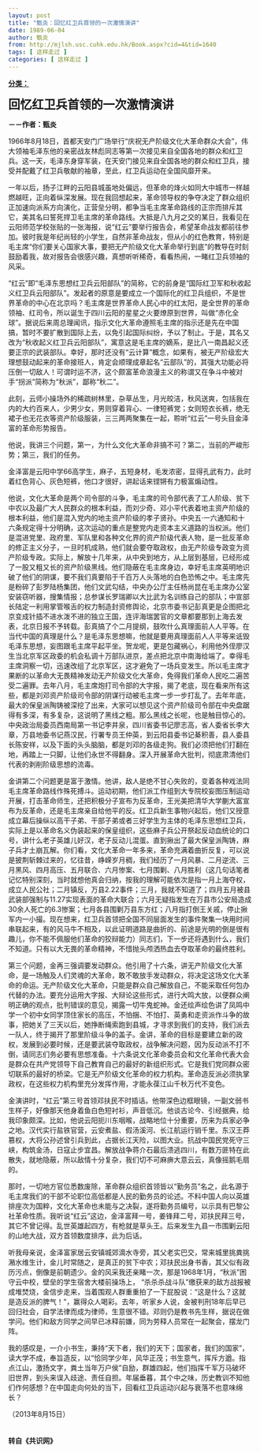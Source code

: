 ```yaml
---
layout: post
title: "甄炎：回忆红卫兵首领的一次激情演讲"
date: 1989-06-04
author: 甄炎
from: http://mjlsh.usc.cuhk.edu.hk/Book.aspx?cid=4&tid=1640
tags: [ 这样走过 ]
categories: [ 这样走过 ]
---
```


<div style="margin: 15px 10px 10px 0px;">
 <div>
  <span id="ctl00_ContentPlaceHolder1_chapter1_SubjectLabel" style="font-weight:bold;text-decoration:underline;">
   分类：
  </span>
 </div>
 <p>
  <strong>
   <font size="5">
    回忆红卫兵首领的一次激情演讲
   </font>
  </strong>
 </p>
 <p>
  <strong>
   －－作者：甄炎
  </strong>
 </p>
 <p>
  1966年8月18日，首都天安门广场举行“庆祝无产阶级文化大革命群众大会”，伟大领袖毛泽东他的亲密战友林彪同志等第一次接见来自全国各地的群众和红卫兵。这一天，毛泽东身穿军装，在天安门接见来自全国各地的群众和红卫兵，接受并配戴了红卫兵敬献的袖章，至此，红卫兵运动在全国风靡开来。
 </p>
 <p>
  一年以后，扬子江畔的云阳县城虽地处偏远，但革命的烽火如同大中城市一样越燃越旺，正向着纵深发展。现在我回想起来，革命领导权的争夺决定了群众组织正加速向派系方向演化，正营垒分明，都争当毛主席革命路线的正宗而排斥其它，美其名曰誓死捍卫毛主席的革命路线。大抵是八九月之交的某日，我看见在云阳师范学校张贴的一张海报，说“红云”要举行报告会，希望革命战友都前往参加。彼时我是年纪尚轻的小学生，自然非革命战友，但从小的红色教育，特别是毛主席“你们要关心国家大事，要把无产阶级文化大革命举行到底”的教导在时刻鼓励着我，故对报告会很感兴趣，真想听听稀奇，看看热闹，一睹红卫兵领袖的风采。
 </p>
 <p>
  “红云”即“毛泽东思想红卫兵云阳部队”的简称，它的前身是“国际红卫军和秋收起义红卫兵云阳部队”。发起者的原意是要成立一个国际化的红卫兵组织，不是世界革命的中心在北京吗？毛主席是世界革命人民心中的红太阳，是全世界的革命领袖、红司令，所以诞生于四川云阳的星星之火要燎原到世界，叫做“赤化全球”。据说后来周总理闻讯，指示文化大革命遵照毛主席的指示还是先在中国搞，暂时不要扩散到国际上去，以免引起国际纠纷，予以了制止。于是，其名又改为“秋收起义红卫兵云阳部队”，寓意这是毛主席的嫡系，是比八一南昌起义还要正宗的武装部队。幸好，那时还没有“云计算”概念，如果有，被无产阶级宏大理想鼓动起来的革命接班人，肯定会顺理成章起名“云部队”的，其强大功能必将压倒一切敌人！可谓时运不济，这个颇富革命浪漫主义的称谓又在争斗中被对手“拐派”简称为“秋派”，鄙称“秋二”。
 </p>
 <p>
  此刻，云师小操场外的稀疏树林里，杂草丛生，月光皎洁，秋风送爽，包括我在内的大约百来人，少男少女，男则穿着背心、一律短裤党；女则短衣长裤，绝无裙子也无花衣等资产阶级服装，三三两两聚集在一起，聆听“红云”一号头目金泽富的革命形势报告。
 </p>
 <p>
  他说，我讲三个问题，第一，为什么文化大革命非搞不可？第二，当前的严峻形势；第三，我们的任务。
 </p>
 <p>
  金泽富是云阳中学66高学生，麻子，五短身材，毛发浓密，显得孔武有力，此时着红色背心、灰色短裤，他口才很好，讲起话来铿锵有力极富煽动性。
 </p>
 <p>
  他说，文化大革命是两个司令部的斗争，毛主席的司令部代表了工人阶级、贫下中农以及最广大人民群众的根本利益，而刘少奇、邓小平代表着地主资产阶级的根本利益，他们是混入党内的地主资产阶级的孝子贤孙。中央五·一六通知和十六条规定得十分明确，这次运动的重点是整党内走资本主义道路的当权派。他们是混进党里、政府里、军队里和各种文化界的资产阶级代表人物，是一批反革命的修正主义分子，一旦时机成熟，他们就会要夺取政权，由无产阶级专政变为资产阶级专政。实际上，解放十几年来，从中央到地方，从上层到基层，已经形成了一股又粗又长的资产阶级黑线。他们隐蔽在毛主席身边，幸好毛主席英明地识破了他们的阴谋，要不我们真要陷于千百万人头落地的白色恐怖之中。毛主席先是粉碎了彭罗陆杨集团，他们文武勾结，中央办公厅主任杨尚昆在毛主席办公室安装窃听器，搜集情报；总参谋长罗瑞卿以大比武为名训练自己的部队；中宣部长陆定一利用掌管喉舌的权力制造封资修舆论，北京市委书记彭真更是企图把北京变成针插不进水泼不进的独立王国，连评海瑞罢官的文章都要那到上海去发表，北京日报不予转载。彭真搞了个二月提纲，鼓吹什么真理面前人人平等。在当代中国的真理是什么？是毛泽东思想嘛，他就是要用真理面前人人平等来诋毁毛泽东思想，妄图跟毛主席平起平坐。贺龙呢，更是包藏祸心，利用他外侄廖汉生当北京军区政委的机会私调十万部队进京，差点把北京中南海给端了。幸得毛主席洞察一切，迅速改组了北京军区，这才避免了一场兵变发生。所以毛主席才果断的以革命大无畏精神发动无产阶级文化大革命，免得我们革命人民吃二遍苦受二遍罪。去年八月，毛主席炮打司令部的大字报，揭了老底，现在看来所有这些，都是刘邓资产阶级司令部的阴谋行动被毛主席一步一步打乱了。去年年底，最大的保皇派陶铸被深挖了出来，大家可以想见这个资产阶级司令部在中央盘踞得有多深，有多复杂，这说明了黑线之粗。那么黑线之长呢，也是触目惊心的。中央政治局委员西南局第一书记李井泉，四川省委书记廖志高，省人委省长李大章，万县地委书记燕汉民，行署专员王仲英，到云阳县委书记綦积善，县人委县长陈安祥，以及下面的头头脑脑，都是刘邓的各级走狗。我们必须把他们打翻在地，再踏上一只脚，让他们永世不得翻身。深入开展革命大批判，彻底肃清他们代表的剥削阶级思想的流毒。
 </p>
 <p>
  金讲第二个问题更是富于激情。他讲，敌人是绝不甘心失败的，变着各种戏法同毛主席革命路线作殊死搏斗。运动初期，他们派工作组到大专院校妄图压制运动开展，打击革命师生，还把积极分子宣布为反革命，王光美把清华大学蒯大富宣布为反革命，还是毛主席亲自给他平的反。红卫兵新生事物兴起后，他们又授意成立幕后操纵以高干子弟、干部子弟或者三好学生为主体的毛泽东思想红卫兵，实际上是以革命名义伪装起来的保皇组织，这些麻子兵公开祭起反动血统论的口号，讲什么老子英雄儿好汉，老子反动儿混蛋。直到揪出了最大保皇派陶铸，麻子兵才土崩瓦解。你们看，文化大革命一年多来，革命充满着曲折反复，可以说是披荆斩棘过来的，忆往昔，峥嵘岁月稠，我们经历了一月风暴、二月逆流、三月黑风、四月高压、五月联合、六月惨案、七月围剿、八月胜利（这几句话笔者记忆特别深刻，当时就想他真会归纳，按我的理解可能依次是指一月上海夺权，成立人民公社；二月镇反，万县2.22事件；三月，我就不知道了；四月五月被县武装部强制与11.27实现表面的革命大联合；六月无疑指发生在万县市公安局造成30余人死亡的6.3惨案；七月各县围剿万县东方红；八月指打倒王关戚，停止揪军内一小撮。现在想来，红卫兵首领把全国不同层面发生的事件聚集一块用时间串联起来，有的风马牛不相及，以此证明道路是曲折的、前途是光明的倒是很有趣儿，你不能不佩服他们革命的狡辩能力）同志们，下一步还将遇到什么，我们不知道。只有以大无畏的革命精神，不惜抛头颅洒热血去夺取革命的最终胜利。
 </p>
 <p>
  第三个问题，金再三强调要发动群众。他引用了十六条，讲无产阶级文化大革命，是一场触及人们灵魂的大革命，敢不敢放手发动群众，将决定这场文化大革命的命运。无产阶级文化大革命，只能是群众自己解放自己，不能采取任何包办代替的办法。要充分运用大字报、大辩论这些形式，进行大鸣大放，以便群众阐明正确的观点，批判错误的意见，揭露一切牛鬼蛇神。金还绘声绘色讲了凤鸣中学一个初中女同学顶住家长的高压，不怕捆、不怕打、英勇和走资派作斗争的故事，把她关了三天以后，她挣断绳索跑到县城，才寻求到我们的支持，我们派去一队人，终于揭开了那里阶级斗争的盖子。金讲，革命的目标是要建立新的政权，发展到必要时候，还是要武装夺取政权，战争解决问题，因为反动派不打不倒，请同志们务必要有思想准备。十六条说文化革命委员会和文化革命代表大会是群众在共产党领导下自己教育自己的最好的新组织形式。它是我们党同群众密切联系的最好的桥梁。它是无产阶级文化革命的权力机构。革命造反派必须执掌政权，在这些权力机构里充分发挥作用，才能永葆江山千秋万代不变色。
 </p>
 <p>
  金演讲时，“红云”第三号首领邓扶民不时插话。他带深色边框眼镜，一副文弱书生样子，好像那天他身着鱼白色短衬衫，声音低沉。他谈古论今、引经据典，给我印象颇深。比如，他说云阳扼川东咽喉，战略地位十分重要，历来为兵家必争之地。汉代实行盐铁官营，云安煮盐、假汤溪河、长江航运行销千里。东汉王莽篡权，大将公孙述曾引兵到此，占据长江天险，以图大业。抗战中国民党死守三峡，构筑金汤，日寇止步宜昌。解放战争蒋介石最后溃逃四川，有数万匪特在此散失，就地隐蔽，所以敌情十分复杂，我们切不可麻痹大意云云，真像摇鹅毛扇的。
 </p>
 <p>
  那时，一切地方官位悉数废除，革命群众组织首领皆以“勤务员”名之，此名源于毛主席我们的干部不论职位高低都是人民的勤务员的论述。不料中国人向以英雄排座次为国粹，文化大革命也未能与之决裂，遂将勤务员编号，以示具有巴黎公社革命性质。我听说“红云”这边，金泽富拜一号，姜锋拜二号，邓扶民拜三号，其它不曾记得。乱世英雄起四方，有枪就是草头王。后来发生九县一市围剿云阳的山地大战，双方首领数度排序，此为后话。
 </p>
 <p>
  听我母亲说，金泽富家居云安镇城郊滴水寺旁，其父老实巴交，常来城里挑粪挑潲水维生计，金儿时常随之，是真正的贫下中农；邓扶民出身书香，其父似有政历污点，倒像是前朝遗少。金的风采我还亲睹一次，那是1968年1月，“秋派”困守云中校，壁垒的学生宿舍大楼前操场上， “杀杀杀战斗队”缴获来的敌方战报被成堆焚烧，金信步走来，当着围观人群重重拍了一下屁股说：“这是什么？这就是造反派的脾气！”，赢得众人喝彩。去年，听家乡人说，金被判刑18年后早已回归社会，自学法律而成为律师，生意很不错。邓则仍是教书先生样，据说在做学问。他们和敌方同学之间早已冰释前嫌，同为劳释人员常在一起聚会，摆龙门阵。
 </p>
 <p>
  我的感叹是，一介小书生，秉持“天下者，我们的天下；国家者，我们的国家”，读大学不成，奉旨造反，以“恰同学少年，风华正茂；书生意气，挥斥方遒。指点江山，激扬文字，粪土当年万户侯”自励，群雄四起，他们指挥千军万马破坏旧世界，到头来误入歧途、责任自担。年届垂暮，其个中之味，历史教训不知他们作何感想？在中国走向何处的当下，回看红卫兵运动兴起与衰落不也意味绵长？
 </p>
 <p>
  （2013年8月15日）
  <br/>
  <br/>
  <br/>
  <strong>
   转自《共识网》
  </strong>
 </p>
</div>

